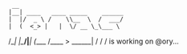     __                             
    |__| ____   ____ _____    ______
    |  |/  _ \ /    \\__  \  /  ___/
    |  (  <_> |   |  \/ __ \_\___ \ 
/\__|  |\____/|___|  (____  /____  >
\______|           \/     \/     \/  is working on @ory...
